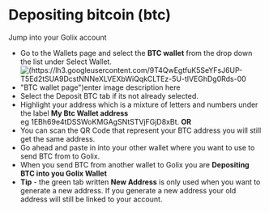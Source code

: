 # Depositing bitcoin (btc)

Jump into your Golix  account
- Go to the Wallets page and select the **BTC wallet** from the drop down the list under Select Wallet. 
-  ![(https://lh3.googleusercontent.com/9T4QwEgtfuK5SeYFsJ6UP-T5Ed2tSUA9DcstNNNeXLVEXbWiQqkCLTEz-5U-tlVEGhDg0Rds-00 "BTC wallet page")enter image description here](https://lh3.googleusercontent.com/9T4QwEgtfuK5SeYFsJ6UP-T5Ed2tSUA9DcstNNNeXLVEXbWiQqkCLTEz-5U-tlVEGhDg0Rds-00 "BTC wallet page")
- Select the Deposit BTC  tab if its not already  selected.
- Highlight your address which is a mixture of letters and numbers under the label **My Btc Wallet address**  
 eg 1EBh69e4tDSSWoKMGAgSNtSTVjFGjD8xBt.  **OR** 
- You can scan the QR  Code that represent your BTC address you will still get the same address.
-  Go ahead and paste in into your other wallet  where you want  to use to send BTC from to Golix.
- When you send BTC from another wallet to Golix you are **Depositing BTC into you Golix Wallet**
- **Tip** - the green tab written  **New Address** is only used when you want to generate a new address. If you generate a new address your old address will still be linked to your account.
